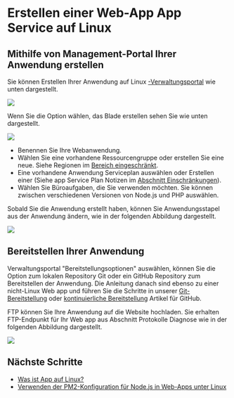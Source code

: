 <properties 
    pageTitle="Erstellen eine Web-App mit App Service unter Linux | Microsoft Azure" 
    description="Web app erstellen Workflow App für Linux." 
    keywords="Azure app Service, WebApp, Linux Betriebssysteme"
    services="app-service" 
    documentationCenter="" 
    authors="naziml" 
    manager="wpickett" 
    editor=""/>

<tags 
    ms.service="app-service" 
    ms.workload="na" 
    ms.tgt_pltfrm="na" 
    ms.devlang="na" 
    ms.topic="article" 
    ms.date="10/10/2016" 
    ms.author="naziml"/>

# <a name="create-a-web-app-with-app-service-on-linux"></a>Erstellen einer Web-App App Service auf Linux

## <a name="using-the-management-portal-to-create-your-web-app"></a>Mithilfe von Management-Portal Ihrer Anwendung erstellen
Sie können Erstellen Ihrer Anwendung auf Linux [-Verwaltungsportal](https://portal.azure.com) wie unten dargestellt.

![][1]

Wenn Sie die Option wählen, das Blade erstellen sehen Sie wie unten dargestellt. 

![][2]

-   Benennen Sie Ihre Webanwendung.
-   Wählen Sie eine vorhandene Ressourcengruppe oder erstellen Sie eine neue. Siehe Regionen im [Bereich eingeschränkt](./app-service-linux-intro.md).
-   Eine vorhandene Anwendung Serviceplan auswählen oder Erstellen einer (Siehe app Service Plan Notizen im [Abschnitt Einschränkungen](./app-service-linux-intro.md)). 
-   Wählen Sie Büroaufgaben, die Sie verwenden möchten. Sie können zwischen verschiedenen Versionen von Node.js und PHP auswählen. 

Sobald Sie die Anwendung erstellt haben, können Sie Anwendungsstapel aus der Anwendung ändern, wie in der folgenden Abbildung dargestellt.

![][3]

## <a name="deploying-your-web-app"></a>Bereitstellen Ihrer Anwendung

Verwaltungsportal "Bereitstellungsoptionen" auswählen, können Sie die Option zum lokalen Repository Git oder ein GitHub Repository zum Bereitstellen der Anwendung. Die Anleitung danach sind ebenso zu einer nicht-Linux Web app und führen Sie die Schritte in unserer [Git-Bereitstellung](./app-service-deploy-local-git.md) oder [kontinuierliche Bereitstellung](./app-service-continuous-deployment.md) Artikel für GitHub.

FTP können Sie Ihre Anwendung auf die Website hochladen. Sie erhalten FTP-Endpunkt für Ihr Web app aus Abschnitt Protokolle Diagnose wie in der folgenden Abbildung dargestellt.

![][4]


## <a name="next-steps"></a>Nächste Schritte ##

* [Was ist App auf Linux?](./app-service-linux-intro.md)
* [Verwenden der PM2-Konfiguration für Node.js in Web-Apps unter Linux](./app-service-linux-using-nodejs-pm2.md)

<!--Image references-->
[1]: ./media/app-service-linux-how-to-create-a-web-app/top-level-create.png
[2]: ./media/app-service-linux-how-to-create-a-web-app/create-blade.png
[3]: ./media/app-service-linux-how-to-create-a-web-app/application-settings-change-stack.png
[4]: ./media/app-service-linux-how-to-create-a-web-app/diagnostic-logs-ftp.png

